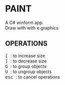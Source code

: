 # PAINT
A C# winform app. <br />
Draw with with e.graphics <br />
## OPERATIONS
<kbd> [ </kbd> : to increase size <br />
<kbd> ] </kbd> : to decrease size <br />
<kbd> G </kbd> : to group objects <br />
<kbd> U </kbd> : to ungroup objects <br />
<kbd> esc </kbd> : to cancel operations <br />
